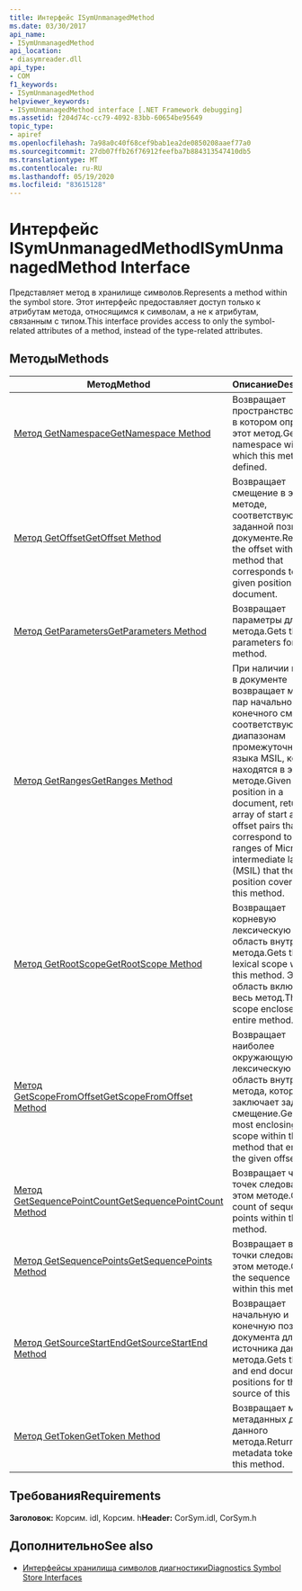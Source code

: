 ```yaml
---
title: Интерфейс ISymUnmanagedMethod
ms.date: 03/30/2017
api_name:
- ISymUnmanagedMethod
api_location:
- diasymreader.dll
api_type:
- COM
f1_keywords:
- ISymUnmanagedMethod
helpviewer_keywords:
- ISymUnmanagedMethod interface [.NET Framework debugging]
ms.assetid: f204d74c-cc79-4092-83bb-60654be95649
topic_type:
- apiref
ms.openlocfilehash: 7a98a0c40f68cef9bab1ea2de0850208aaef77a0
ms.sourcegitcommit: 27db07ffb26f76912feefba7b884313547410db5
ms.translationtype: MT
ms.contentlocale: ru-RU
ms.lasthandoff: 05/19/2020
ms.locfileid: "83615128"
---
```

# <a name="isymunmanagedmethod-interface"></a><span data-ttu-id="c852b-102">Интерфейс ISymUnmanagedMethod</span><span class="sxs-lookup"><span data-stu-id="c852b-102">ISymUnmanagedMethod Interface</span></span>
<span data-ttu-id="c852b-103">Представляет метод в хранилище символов.</span><span class="sxs-lookup"><span data-stu-id="c852b-103">Represents a method within the symbol store.</span></span> <span data-ttu-id="c852b-104">Этот интерфейс предоставляет доступ только к атрибутам метода, относящимся к символам, а не к атрибутам, связанным с типом.</span><span class="sxs-lookup"><span data-stu-id="c852b-104">This interface provides access to only the symbol-related attributes of a method, instead of the type-related attributes.</span></span>  
  
## <a name="methods"></a><span data-ttu-id="c852b-105">Методы</span><span class="sxs-lookup"><span data-stu-id="c852b-105">Methods</span></span>  
  
|<span data-ttu-id="c852b-106">Метод</span><span class="sxs-lookup"><span data-stu-id="c852b-106">Method</span></span>|<span data-ttu-id="c852b-107">Описание</span><span class="sxs-lookup"><span data-stu-id="c852b-107">Description</span></span>|  
|------------|-----------------|  
|[<span data-ttu-id="c852b-108">Метод GetNamespace</span><span class="sxs-lookup"><span data-stu-id="c852b-108">GetNamespace Method</span></span>](isymunmanagedmethod-getnamespace-method.md)|<span data-ttu-id="c852b-109">Возвращает пространство имен, в котором определен этот метод.</span><span class="sxs-lookup"><span data-stu-id="c852b-109">Gets the namespace within which this method is defined.</span></span>|  
|[<span data-ttu-id="c852b-110">Метод GetOffset</span><span class="sxs-lookup"><span data-stu-id="c852b-110">GetOffset Method</span></span>](isymunmanagedmethod-getoffset-method.md)|<span data-ttu-id="c852b-111">Возвращает смещение в этом методе, соответствующее заданной позиции в документе.</span><span class="sxs-lookup"><span data-stu-id="c852b-111">Returns the offset within this method that corresponds to a given position within a document.</span></span>|  
|[<span data-ttu-id="c852b-112">Метод GetParameters</span><span class="sxs-lookup"><span data-stu-id="c852b-112">GetParameters Method</span></span>](isymunmanagedmethod-getparameters-method.md)|<span data-ttu-id="c852b-113">Возвращает параметры для этого метода.</span><span class="sxs-lookup"><span data-stu-id="c852b-113">Gets the parameters for this method.</span></span>|  
|[<span data-ttu-id="c852b-114">Метод GetRanges</span><span class="sxs-lookup"><span data-stu-id="c852b-114">GetRanges Method</span></span>](isymunmanagedmethod-getranges-method.md)|<span data-ttu-id="c852b-115">При наличии позиции в документе возвращает массив пар начального и конечного смещения, соответствующих диапазонам промежуточного языка MSIL, которые находятся в этом методе.</span><span class="sxs-lookup"><span data-stu-id="c852b-115">Given a position in a document, returns an array of start and end offset pairs that correspond to the ranges of Microsoft intermediate language (MSIL) that the position covers within this method.</span></span>|  
|[<span data-ttu-id="c852b-116">Метод GetRootScope</span><span class="sxs-lookup"><span data-stu-id="c852b-116">GetRootScope Method</span></span>](isymunmanagedmethod-getrootscope-method.md)|<span data-ttu-id="c852b-117">Возвращает корневую лексическую область внутри этого метода.</span><span class="sxs-lookup"><span data-stu-id="c852b-117">Gets the root lexical scope within this method.</span></span> <span data-ttu-id="c852b-118">Эта область включает весь метод.</span><span class="sxs-lookup"><span data-stu-id="c852b-118">This scope encloses the entire method.</span></span>|  
|[<span data-ttu-id="c852b-119">Метод GetScopeFromOffset</span><span class="sxs-lookup"><span data-stu-id="c852b-119">GetScopeFromOffset Method</span></span>](isymunmanagedmethod-getscopefromoffset-method.md)|<span data-ttu-id="c852b-120">Возвращает наиболее окружающую лексическую область внутри этого метода, которая заключает заданное смещение.</span><span class="sxs-lookup"><span data-stu-id="c852b-120">Gets the most enclosing lexical scope within this method that encloses the given offset.</span></span>|  
|[<span data-ttu-id="c852b-121">Метод GetSequencePointCount</span><span class="sxs-lookup"><span data-stu-id="c852b-121">GetSequencePointCount Method</span></span>](isymunmanagedmethod-getsequencepointcount-method.md)|<span data-ttu-id="c852b-122">Возвращает число точек следования в этом методе.</span><span class="sxs-lookup"><span data-stu-id="c852b-122">Gets the count of sequence points within this method.</span></span>|  
|[<span data-ttu-id="c852b-123">Метод GetSequencePoints</span><span class="sxs-lookup"><span data-stu-id="c852b-123">GetSequencePoints Method</span></span>](isymunmanagedmethod-getsequencepoints-method.md)|<span data-ttu-id="c852b-124">Возвращает все точки следования в этом методе.</span><span class="sxs-lookup"><span data-stu-id="c852b-124">Gets all the sequence points within this method.</span></span>|  
|[<span data-ttu-id="c852b-125">Метод GetSourceStartEnd</span><span class="sxs-lookup"><span data-stu-id="c852b-125">GetSourceStartEnd Method</span></span>](isymunmanagedmethod-getsourcestartend-method.md)|<span data-ttu-id="c852b-126">Возвращает начальную и конечную позиции документа для источника данного метода.</span><span class="sxs-lookup"><span data-stu-id="c852b-126">Gets the start and end document positions for the source of this method.</span></span>|  
|[<span data-ttu-id="c852b-127">Метод GetToken</span><span class="sxs-lookup"><span data-stu-id="c852b-127">GetToken Method</span></span>](isymunmanagedmethod-gettoken-method.md)|<span data-ttu-id="c852b-128">Возвращает маркер метаданных для данного метода.</span><span class="sxs-lookup"><span data-stu-id="c852b-128">Returns the metadata token for this method.</span></span>|  
  
## <a name="requirements"></a><span data-ttu-id="c852b-129">Требования</span><span class="sxs-lookup"><span data-stu-id="c852b-129">Requirements</span></span>  
 <span data-ttu-id="c852b-130">**Заголовок:** Корсим. idl, Корсим. h</span><span class="sxs-lookup"><span data-stu-id="c852b-130">**Header:** CorSym.idl, CorSym.h</span></span>  
  
## <a name="see-also"></a><span data-ttu-id="c852b-131">Дополнительно</span><span class="sxs-lookup"><span data-stu-id="c852b-131">See also</span></span>

- [<span data-ttu-id="c852b-132">Интерфейсы хранилища символов диагностики</span><span class="sxs-lookup"><span data-stu-id="c852b-132">Diagnostics Symbol Store Interfaces</span></span>](diagnostics-symbol-store-interfaces.md)

